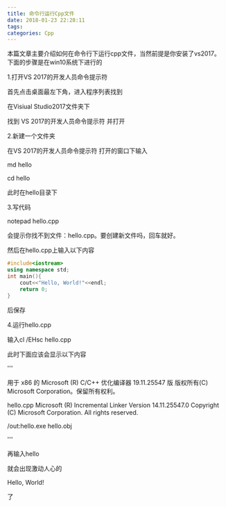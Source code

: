 ```yaml
---
title: 命令行运行Cpp文件
date: 2018-01-23 22:28:11
tags: 
categories: Cpp
---
```


本篇文章主要介绍如何在命令行下运行cpp文件，当然前提是你安装了vs2017。下面的步骤是在win10系统下进行的

1.打开VS 2017的开发人员命令提示符 

首先点击桌面最左下角，进入程序列表找到

在Visiual Studio2017文件夹下

找到   VS 2017的开发人员命令提示符  并打开

2.新建一个文件夹

在VS 2017的开发人员命令提示符 打开的窗口下输入

md hello

cd hello

此时在hello目录下

3.写代码

notepad hello.cpp

会提示你找不到文件：hello.cpp。要创建新文件吗，回车就好。

然后在hello.cpp上输入以下内容

```c++
#include<iostream>
using namespace std;
int main(){
    cout<<"Hello, World!"<<endl;
    return 0;
}
```
后保存

4.运行hello.cpp

输入cl /EHsc hello.cpp

此时下面应该会显示以下内容

'''

用于 x86 的 Microsoft (R) C/C++ 优化编译器 19.11.25547 版
版权所有(C) Microsoft Corporation。保留所有权利。

hello.cpp
Microsoft (R) Incremental Linker Version 14.11.25547.0
Copyright (C) Microsoft Corporation.  All rights reserved.

/out:hello.exe
hello.obj

'''

再输入hello

就会出现激动人心的

Hello, World! 

了

